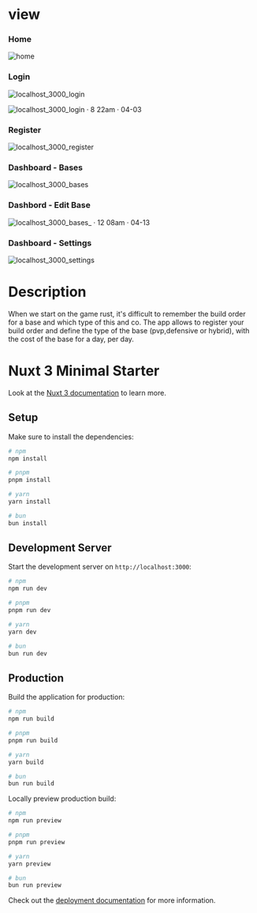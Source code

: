 # view 

### Home
![home](https://github.com/Ninokeep/share-your-base-front/assets/121240813/ede989d8-bd57-4eb5-8602-75c34ec70d06)

### Login
![localhost_3000_login](https://github.com/Ninokeep/share-your-base-front/assets/121240813/29bb099c-b2e6-4b38-9557-d9ef0da8d0f2)

![localhost_3000_login · 8 22am · 04-03](https://github.com/Ninokeep/share-your-base-front/assets/121240813/9d4ea73d-eb67-4a46-b218-9e13ec273713)

### Register
![localhost_3000_register](https://github.com/Ninokeep/share-your-base-front/assets/121240813/2c62ded1-50b1-48aa-9405-d335bc1eef15)

### Dashboard - Bases
![localhost_3000_bases](https://github.com/Ninokeep/share-your-base-front/assets/121240813/ad8344ba-b470-4dab-a694-a7da9ce60a50)

### Dashbord - Edit Base
![localhost_3000_bases_ · 12 08am · 04-13](https://github.com/Ninokeep/share-your-base-front/assets/121240813/8f41ed88-55ec-47b8-a652-cf9f18d10ca2)

### Dashboard - Settings
![localhost_3000_settings](https://github.com/Ninokeep/share-your-base-front/assets/121240813/63ec3100-15f5-4b15-826b-a487fee5b05b)

# Description

When we start on the game rust, it's difficult to remember the build order for a base and which type of this and co.
The app allows to register your build order and define the type of the base (pvp,defensive or hybrid), with the cost of the base for a day, per day.

# Nuxt 3 Minimal Starter

Look at the [Nuxt 3 documentation](https://nuxt.com/docs/getting-started/introduction) to learn more.

## Setup

Make sure to install the dependencies:

```bash
# npm
npm install

# pnpm
pnpm install

# yarn
yarn install

# bun
bun install
```

## Development Server

Start the development server on `http://localhost:3000`:

```bash
# npm
npm run dev

# pnpm
pnpm run dev

# yarn
yarn dev

# bun
bun run dev
```

## Production

Build the application for production:

```bash
# npm
npm run build

# pnpm
pnpm run build

# yarn
yarn build

# bun
bun run build
```

Locally preview production build:

```bash
# npm
npm run preview

# pnpm
pnpm run preview

# yarn
yarn preview

# bun
bun run preview
```

Check out the [deployment documentation](https://nuxt.com/docs/getting-started/deployment) for more information.

